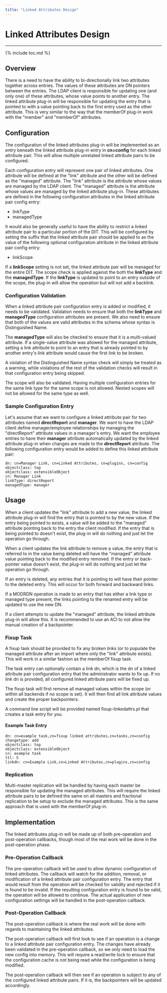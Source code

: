 ```yaml
---
title: "Linked Attributes Design"
---
```


# Linked Attributes Design
--------------------------

{% include toc.md %}

Overview
--------

There is a need to have the ability to bi-directionally link two attributes together across entries. The values of these attributes are DN pointers between the entries. The LDAP client is responsible for updating one (and only one) of these attributes, whose value points to another entry. The linked attribute plug-in will be responsible for updating the entry that is pointed to with a value pointing back to the first entry used as the other attribute. This is very similar to the way that the memberOf plug-in work with the "member" and "memberOf" attributes.

Configuration
-------------

The configuration of the linked attributes plug-in will be implemented as an entry beneath the linked attribute plug-in entry in **cn=config** for each linked attribute pair. This will allow multiple unrelated linked attribute pairs to be configured.

Each configuration entry will represent one pair of linked attributes. One attribute will be defined at the "link" attribute and the other will be defined as the "managed" attribute. The "link" attribute is the attribute whose values are managed by the LDAP client. The "managed" attribute is the attribute whose values are managed by the linked attribute plug-in. These attributes are defined in the following configuration attributes in the linked attribute pair config entry:

-   linkType
-   managedType

It would also be generally useful to have the ability to restrict a linked attribute pair to a particular portion of the DIT. This will be configured by setting the suffix that the linked attribute pair should be applied to as the value of the following optional configuration attribute in the linked attribute pair config entry:

-   linkScope

If a **linkScope** setting is not set, the linked attribute pair will be managed for the entire DIT. The scope check is applied against the both the **linkType** and the **managedType**. If the **linkType** is updated to point to an entry outside of the scope, the plug-in will allow the operation but will not add a backlink.

### Configuration Validation

When a linked attribute pair configuration entry is added or modified, it needs to be validated. Validation needs to ensure that both the **linkType** and **managedType** configuration attributes are present. We also need to ensure that both of the values are valid attributes in the schema whose syntax is Distinguished Name.

The **managedType** will also be checked to ensure that it is a multi-valued attribute. If a single-value attribute was allowed for the managed attribute, setting a link attribute to point to an entry that is already pointed to by another entry's link attribute would cause the first link to be broken.

A violation of the Distinguished Name syntax check will simply be treated as a warning, while violations of the rest of the validation checks will result in that configuration entry being skipped.

The scope will also be validated. Having multiple configuration entries for the same link type for the same scope is not allowed. Nested scopes will not be allowed for the same type as well.

### Sample Configuration Entry

Let's assume that we want to configure a linked attribute pair for two attributes named **directReport** and **manager**. We want to have the LDAP client define manager/employee relationships by managing the "directReport" attribute values in a manager's entry. We want the employee entries to have their **manager** attribute automatically updated by the linked attribute plug-in when changes are made to the **directReport** attribute. The following configuration entry would be added to define this linked attribute pair:

    dn: cn=Manager Link, cn=Linked Attributes, cn=plugins, cn=config
    objectclass: top
    objectclass: extensibleObject
    cn: Manager Link
    linkType: directReport
    managedType: manager

Usage
-----

When a client updates the "link" attribute to add a new value, the linked attribute plug-in will find the entry that is pointed to by the new value. If the entry being pointed to exists, a value will be added to the "managed" attribute pointing back to the entry the client modified. If the entry that is being pointed to doesn't exist, the plug-in will do nothing and just let the operation go through.

When a client updates the link attribute to remove a value, the entry that is referred to in the value being deleted will have the "managed" attribute value pointing back to the modified entry removed. If the entry or back-pointer value doesn't exist, the plug-in will do nothing and just let the operation go through.

If an entry is deleted, any entries that it is pointing to will have their pointer to the deleted entry. This will occur for both forward and backward links.

If a MODRDN operation is made to an entry that has either a link type or managed type present, the links pointing to the renamed entry will be updated to use the new DN.

If a client attempts to update the "managed" attribute, the linked attribute plug-in will allow this. It is recommended to use an ACI to not allow the manual creation of a backpointer.

### Fixup Task

A fixup task should be provided to fix any broken links (or to populate the managed attribute after an import where only the "link" attribute exists). This will work in a similar fashion as the memberOf fixup task.

The task entry can optionally contain a link dn, which is the dn of a linked attribute pair configuration entry that the administrator wants to fix up. If no link dn is provided, all configured linked attribute pairs will be fixed up.

The fixup task will first remove all managed values within the scope (or within all backends if no scope is set). It will then find all link attribute values and create the proper backpointers.

A command line script will be provided named fixup-linkedattrs.pl that creates a task entry for you.

#### Example Task Entry

    dn: cn=example task,cn=fixup linked attributes,cn=tasks,cn=config
    changetype: add
    objectclass: top
    objectclass: extensibleObject
    cn: example task
    ttl: 5
    linkdn: cn=Example Link,cn=Linked Attributes,cn=plugins,cn=config

### Replication

Multi-master replication will be handled by having each master be responsible for updating the managed attributes. This will require the linked attribute pairs to be defined the same on all masters and fractional replication to be setup to exclude the managed attributes. This is the same approach that is used with the memberOf plug-in.

Implementation
--------------

The linked attributes plug-in will be made up of both pre-operation and post-operation callbacks, though most of the real work will be done in the post-operation phase.

### Pre-Operation Callback

The pre-operation callback will be used to allow dynamic configuration of linked attributes. The callback will watch for the addition, removal, or modification of a linked attribute pair configuration entry. The entry that would result from the operation will be checked for validity and rejected if it is found to be invalid. If the resulting configuration entry is found to be valid, the operation will be allowed to continue. The actual application of new configuration settings will be handled in the post-operation callback.

### Post-Operation Callback

The post-operation callback is where the real work will be done with regards to maintaining the linked attributes.

The post-operation callback will first look to see if an operation is a change to a linked attribute pair configuration entry. The changes have already been validated in the pre-operation callback, so we only need to load the new config into memory. This will require a read/write lock to ensure that the configuration cache is not being read while the configuration is being modified.

The post-operation callback will then see if an operation is subject to any of the configured linked attribute pairs. If it is, the backpointers will be updated accordingly.

